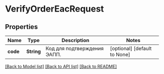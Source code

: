 # VerifyOrderEacRequest

## Properties
Name | Type | Description | Notes
------------ | ------------- | ------------- | -------------
**code** | **String** | Код для подтверждения ЭАПП. | [optional] [default to None]

[[Back to Model list]](../README.md#documentation-for-models) [[Back to API list]](../README.md#documentation-for-api-endpoints) [[Back to README]](../README.md)


